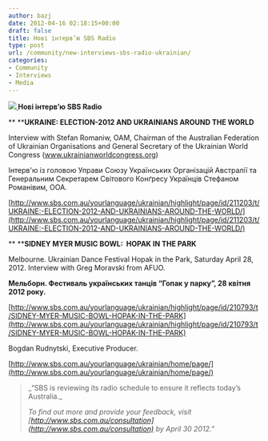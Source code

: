 ```yaml
---
author: bazj
date: 2012-04-16 02:18:15+00:00
draft: false
title: Нові інтерв’ю SBS Radio
type: post
url: /community/new-interviews-sbs-radio-ukrainian/
categories:
- Community
- Interviews
- Media
---
```




**[![](http://www.ozeukes.com/wp-content/uploads/2012/04/150px-SBS-Ukrainian2.jpg)
](http://www.ozeukes.com/wp-content/uploads/2012/04/150px-SBS-Ukrainian2.jpg)Нові інтерв’ю SBS Radio**



** ****UKRAINE: ELECTION-2012 AND UKRAINIANS AROUND THE WORLD**

Interview with Stefan Romaniw, OAM, Chairman of the Australian Federation of Ukrainian Organisations and General Secretary of the Ukrainian World Congress (www.ukrainianworldcongress.org)

Iнтерв'ю із головою Управи Союзу Українських Організацій Австралії та Генеральним Секретарем Світового Конґресу Українців Стефаном Романівим, ООА.

[http://www.sbs.com.au/yourlanguage/ukrainian/highlight/page/id/211203/t/UKRAINE:-ELECTION-2012-AND-UKRAINIANS-AROUND-THE-WORLD/](http://www.sbs.com.au/yourlanguage/ukrainian/highlight/page/id/211203/t/UKRAINE:-ELECTION-2012-AND-UKRAINIANS-AROUND-THE-WORLD/)



** ****SIDNEY MYER MUSIC BOWL:  HOPAK IN THE PARK**

Melbourne. Ukrainian Dance Festival Hopak in the Park, Saturday April 28, 2012. Interview with Greg Moravski from AFUO.

**Мельборн. Фестиваль українських танців “Гопак у парку”, 28 квітня 2012 року.**

[http://www.sbs.com.au/yourlanguage/ukrainian/highlight/page/id/210793/t/SIDNEY-MYER-MUSIC-BOWL-HOPAK-IN-THE-PARK](http://www.sbs.com.au/yourlanguage/ukrainian/highlight/page/id/210793/t/SIDNEY-MYER-MUSIC-BOWL-HOPAK-IN-THE-PARK)



Bogdan Rudnytski, Executive Producer.

[http://www.sbs.com.au/yourlanguage/ukrainian/home/page/](http://www.sbs.com.au/yourlanguage/ukrainian/home/page/)


<blockquote>_“SBS is reviewing its radio schedule to ensure it reflects today’s Australia._

_To find out more and provide your feedback, visit [http://www.sbs.com.au/consultation](http://www.sbs.com.au/consultation) by April 30 2012.”_</blockquote>



